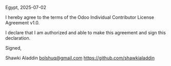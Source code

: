 Egypt, 2025-07-02

I hereby agree to the terms of the Odoo Individual Contributor License Agreement v1.0.

I declare that I am authorized and able to make this agreement and sign this declaration.

Signed,

Shawki Aladdin  bolshuq@gmail.com  https://github.com/shawkialaddin
